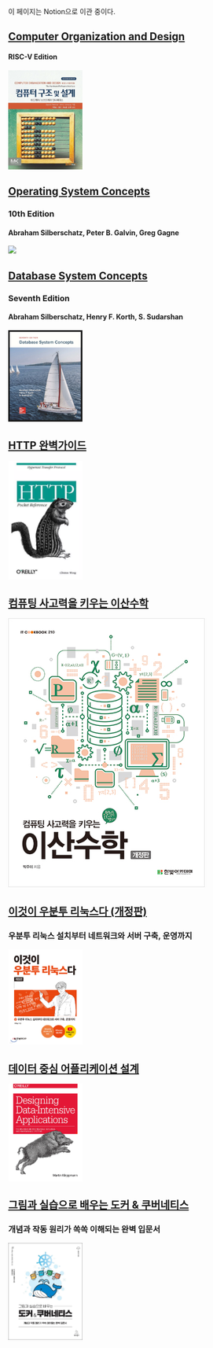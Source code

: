 이 페이지는 Notion으로 이관 중이다.

## [Computer Organization and Design](computer_oragnization_and_design/README.md)

#### RISC-V Edition

<img src="computer_oragnization_and_design/img.png"  width="30%"/>

## [Operating System Concepts](operating_system_concepts/README.md)

### 10th Edition

#### Abraham Silberschatz, Peter B. Galvin, Greg Gagne

<img src="img_4.png"  width="30%"/>

## [Database System Concepts](database_system_concepts/README.md)

### Seventh Edition

#### Abraham Silberschatz, Henry F. Korth, S. Sudarshan

<img src="img_7.png"  width="30%"/>

## [HTTP 완벽가이드](http-the-definitive-guide)

<img src="img_2.png"  width="30%"/>

## [컴퓨팅 사고력을 키우는 이산수학](ubu)

![img_5.png](img_5.png)

## [이것이 우분투 리눅스다 (개정판)](ubu)

### 우분투 리눅스 설치부터 네트워크와 서버 구축, 운영까지

<img src="img_3.png"  width="30%"/>

## [데이터 중심 어플리케이션 설계](ddia)

<img src="img_1.png"  width="30%"/>

## [그림과 실습으로 배우는 도커 & 쿠버네티스](dkkb)

### 개념과 작동 원리가 쏙쏙 이해되는 완벽 입문서

<img src="img.png"  width="30%"/>
